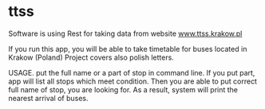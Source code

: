 # ttss
Software is using Rest for taking data from website www.ttss.krakow.pl

If you run this app, you will be able to take timetable for buses located in Krakow (Poland)
Project covers also polish letters.

USAGE.
put the full name or a part of stop in command line. If you put part, app will list all stops which meet condition.
Then you are able to put correct full name of stop, you are looking for.
As a result, system will print the nearest arrival of buses. 
